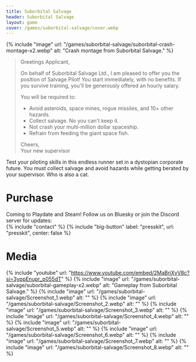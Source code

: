 ```yaml
---
title: Suborbital Salvage
header: Suborbital Salvage
layout: game
cover: /games/suborbital-salvage/cover.webp
---
```


{% include "image" url: "/games/suborbital-salvage/suborbital-crash-montage-x2.webp" alt: "Crash montage from Suborbital Salvage." %}

> Greetings Applicant,
> 
> On behalf of Suborbital Salvage Ltd., I am pleased to offer you the position of Salvage Pilot! You start immediately, with no benefits. If you survive training, you'll be generously offered an hourly salary.
> 
> You will be required to:
> - Avoid asteroids, space mines, rogue missiles, and 10+ other hazards.
> - Collect salvage. No you can't keep it.
> - Not crash your multi-million dollar spaceship.
> - Refrain from feeding the giant space fish.
> 
> Cheers,  
> Your new supervisor

Test your piloting skills in this endless runner set in a dystopian corporate future. You must collect salvage and avoid hazards while getting berated by your supervisor. Who is also a cat.

# Purchase
Coming to Playdate and Steam! Follow us on Bluesky or join the Discord server for updates:  
{% include "contact" %}
{% include "big-button" label: "presskit", url: "presskit", center: false %}

# Media

{% include "youtube" url: "https://www.youtube.com/embed/2MaBriXyV8c?si=3yppEnupr_p055dT" %}
{% include "image" url: "/games/suborbital-salvage/suborbital-gameplay-x2.webp" alt: "Gameplay from Suborbital Salvage." %}
{% include "image" url: "/games/suborbital-salvage/Screenshot_1.webp" alt: "" %}
{% include "image" url: "/games/suborbital-salvage/Screenshot_2.webp" alt: "" %}
{% include "image" url: "/games/suborbital-salvage/Screenshot_3.webp" alt: "" %}
{% include "image" url: "/games/suborbital-salvage/Screenshot_4.webp" alt: "" %}
{% include "image" url: "/games/suborbital-salvage/Screenshot_5.webp" alt: "" %}
{% include "image" url: "/games/suborbital-salvage/Screenshot_6.webp" alt: "" %}
{% include "image" url: "/games/suborbital-salvage/Screenshot_7.webp" alt: "" %}
{% include "image" url: "/games/suborbital-salvage/Screenshot_8.webp" alt: "" %}
